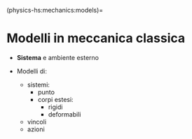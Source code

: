 (physics-hs:mechanics:models)=
# Modelli in meccanica classica

- **Sistema** e ambiente esterno

- Modelli di:
  - sistemi:
    - punto
    - corpi estesi:
      - rigidi
      - deformabili
  - vincoli
  - azioni


